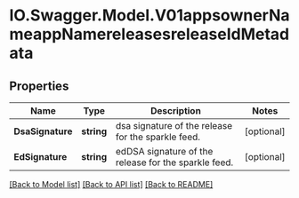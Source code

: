 # IO.Swagger.Model.V01appsownerNameappNamereleasesreleaseIdMetadata
## Properties

Name | Type | Description | Notes
------------ | ------------- | ------------- | -------------
**DsaSignature** | **string** | dsa signature of the release for the sparkle feed. | [optional] 
**EdSignature** | **string** | edDSA signature of the release for the sparkle feed. | [optional] 

[[Back to Model list]](../README.md#documentation-for-models) [[Back to API list]](../README.md#documentation-for-api-endpoints) [[Back to README]](../README.md)


